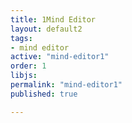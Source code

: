 ```yaml
---
title: 1Mind Editor
layout: default2
tags:
- mind editor
active: "mind-editor1"
order: 1
libjs:
permalink: "mind-editor1"
published: true

---
```

<script src="https://cdn.jsdelivr.net/npm/regenerator-runtime"></script>
<script src="{{ " /js/MindElixir.js " | prepend: site.baseurl }}"></script>

<div class="post">
  <article class="post-content">
    <div id="map"></div>
    <style>
      #map {
        height: 800px;
        width: 100%;
      }
    </style>
  </article>

</div>

<script>
let mind = new MindElixir({
  el: '#map',
  direction: MindElixir.SIDE,
  // create new map data
  // or set as data that is return from `.getAllData()`
  //data: MindElixir.new('new topic'),
  data: localStorage.getItem("nodeData1")? JSON.parse(localStorage.getItem("nodeData1"))  : MindElixir.new('new topic') ,
  draggable: true, // default true
  contextMenu: true, // default true
  toolBar: true, // default true
  nodeMenu: true, // default true
  keypress: true, // default true
  locale: 'en', // [zh_CN,zh_TW,en,ja]
  contextMenuOption: {
    focus: true,
    link: true,
    editor: true,
  },
  allowUndo: false,
  before: {
    insertSibling(el, obj) {
      return true
    },
    async addChild(el, obj) {
      return true
    },
  },
})
mind.init()
function timeout() {
setTimeout(function () {
        // Do Something Here
        // Then recall the parent function to
        // create a recursive loop.
        localStorage.setItem("nodeData1", JSON.stringify(mind.getAllData()));
        //MathJax.typeset()
        //mind.linkDiv()
        timeout();
    }, 1000);
}
timeout();
</script>



